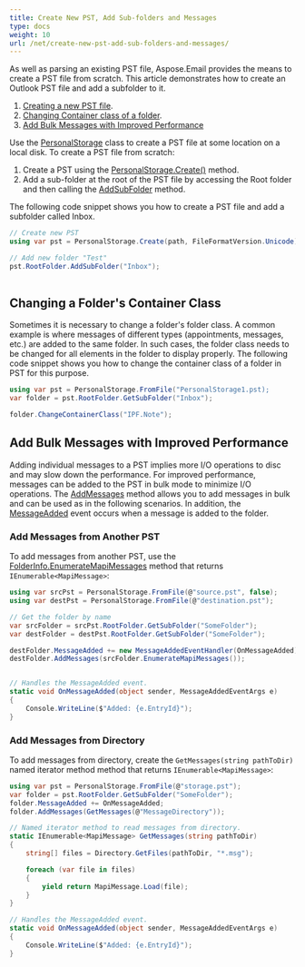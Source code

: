 ```yaml
---
title: Create New PST, Add Sub-folders and Messages
type: docs
weight: 10
url: /net/create-new-pst-add-sub-folders-and-messages/
---
```



As well as parsing an existing PST file, Aspose.Email provides the means to create a PST file from scratch. This article demonstrates how to create an Outlook PST file and add a subfolder to it.

1. [Creating a new PST file](#creating-a-new-pst-file-and-add-subfolders).
1. [Changing Container class of a folder](#changing-a-folders-container-class).
1. [Add Bulk Messages with Improved Performance](#add-bulk-messages-with-improved-performance) 

Use the [PersonalStorage](https://reference.aspose.com/email/net/aspose.email.storage.pst/personalstorage) class to create a PST file at some location on a local disk. To create a PST file from scratch:

1. Create a PST using the [PersonalStorage.Create()](https://reference.aspose.com/email/net/aspose.email.storage.pst/personalstorage/methods/create/index) method.
1. Add a sub-folder at the root of the PST file by accessing the Root folder and then calling the [AddSubFolder](https://reference.aspose.com/email/net/aspose.email.storage.pst/folderinfo/methods/addsubfolder/index) method.

The following code snippet shows you how to create a PST file and add a subfolder called Inbox.

```csharp
// Create new PST
using var pst = PersonalStorage.Create(path, FileFormatVersion.Unicode);

// Add new folder "Test"
pst.RootFolder.AddSubFolder("Inbox");
    
```

## **Changing a Folder's Container Class**
Sometimes it is necessary to change a folder's folder class. A common example is where messages of different types (appointments, messages, etc.) are added to the same folder. In such cases, the folder class needs to be changed for all elements in the folder to display properly. The following code snippet shows you how to change the container class of a folder in PST for this purpose.

```csharp
using var pst = PersonalStorage.FromFile("PersonalStorage1.pst);
var folder = pst.RootFolder.GetSubFolder("Inbox");

folder.ChangeContainerClass("IPF.Note");
```

## **Add Bulk Messages with Improved Performance**

Adding individual messages to a PST implies more I/O operations to disc and may slow down the performance. For improved performance, messages can be added to the PST in bulk mode to minimize I/O operations. 
The [AddMessages](https://reference.aspose.com/email/net/aspose.email.storage.pst/folderinfo/addmessages/) method allows you to add messages in bulk and can be used as in the following scenarios. In addition, the [MessageAdded](https://reference.aspose.com/email/net/aspose.email.storage.pst/folderinfo/messageadded/) event occurs when a message is added to the folder.

### Add Messages from Another PST

To add messages from another PST, use the [FolderInfo.EnumerateMapiMessages](https://reference.aspose.com/email/net/aspose.email.storage.pst/folderinfo/enumeratemapimessages/) method that returns `IEnumerable<MapiMessage>`:

```csharp
using var srcPst = PersonalStorage.FromFile(@"source.pst", false);
using var destPst = PersonalStorage.FromFile(@"destination.pst");

// Get the folder by name
var srcFolder = srcPst.RootFolder.GetSubFolder("SomeFolder");
var destFolder = destPst.RootFolder.GetSubFolder("SomeFolder");

destFolder.MessageAdded += new MessageAddedEventHandler(OnMessageAdded);
destFolder.AddMessages(srcFolder.EnumerateMapiMessages());


// Handles the MessageAdded event.
static void OnMessageAdded(object sender, MessageAddedEventArgs e)
{
    Console.WriteLine($"Added: {e.EntryId}");
}
```

### Add Messages from Directory

To add messages from directory, create the `GetMessages(string pathToDir)` named iterator method method that returns `IEnumerable<MapiMessage>`:

```csharp
using var pst = PersonalStorage.FromFile(@"storage.pst");
var folder = pst.RootFolder.GetSubFolder("SomeFolder");
folder.MessageAdded += OnMessageAdded;
folder.AddMessages(GetMessages(@"MessageDirectory"));

// Named iterator method to read messages from directory.
static IEnumerable<MapiMessage> GetMessages(string pathToDir)
{
    string[] files = Directory.GetFiles(pathToDir, "*.msg");

    foreach (var file in files)
    {
        yield return MapiMessage.Load(file);
    }
}

// Handles the MessageAdded event.
static void OnMessageAdded(object sender, MessageAddedEventArgs e)
{
    Console.WriteLine($"Added: {e.EntryId}");
}
```

